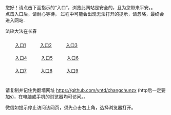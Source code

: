 您好！请点击下面指示的“入口”，浏览此网站是安全的，且为您带来平安。。 <br/>
点击入口后，请耐心等待， 过程中可能会出现无法打开的提示，请忽略，最终会进入网站. </br>

法轮大法在长春<br/>
<div style="padding:10px"><a style="margin:20px" target="_blank" href="https://d7oothafdbcen.cloudfront.net/2Qpsp?ivoxacop" id="ccLink1" rel="nofollow">入口1</a> <a target="_blank" style="margin:20px" href="https://d38lkwgrw1giy7.cloudfront.net/2Qpsp?qvqvnl" id="ccLink2" rel="nofollow">入口2</a> <a style="margin:20px" target="_blank" href="https://d3fxa9q4f8wazy.cloudfront.net/2Qpsp?dxrxhmwi" id="ccLink3" rel="nofollow">入口3</a></div>

<div style="padding:10px" ><a style="margin:20px" target="_blank" href="https://d7oothafdbcen.cloudfront.net/2Qpsp?ivoxacop" id="ccLink4" rel="nofollow">入口4</a> <a style="margin:20px" href="https://d38lkwgrw1giy7.cloudfront.net/2Qpsp?qvqvnl" target="_blank" id="ccLink5" rel="nofollow">入口5</a> <a style="margin:20px" href="https://d3fxa9q4f8wazy.cloudfront.net/2Qpsp?dxrxhmwi" target="_blank" id="ccLink6" rel="nofollow">入口6</a></div>

<div style="padding:10px"><a style="margin:20px" target="_blank" href="https://d7oothafdbcen.cloudfront.net/2Qpsp?ivoxacop" id="ccLink7" rel="nofollow">入口7</a> <a style="margin:20px" href="https://d38lkwgrw1giy7.cloudfront.net/2Qpsp?qvqvnl" target="_blank" id="ccLink8" rel="nofollow">入口8</a> <a style="margin:20px" target="_blank" href="https://d3fxa9q4f8wazy.cloudfront.net/2Qpsp?dxrxhmwi" id="ccLink9" rel="nofollow">入口9</a></div>

<br/>



请复制并记住免翻墙网址 https://github.com/yntd/changchunzx (http后一定要加s)，在电脑或手机的浏览器均可访问。。<br/>

微信如提示停止访问该网页，须先点击右上角，选择浏览器打开。
